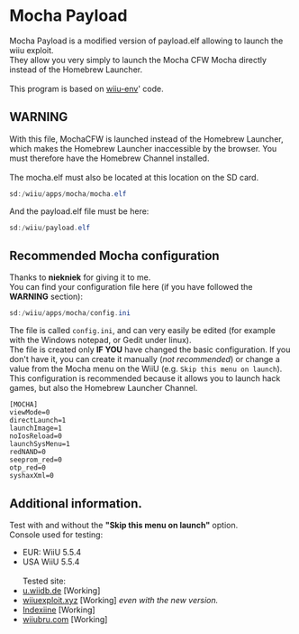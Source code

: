 # Mocha Payload
Mocha Payload is a modified version of payload.elf allowing to launch the wiiu exploit.<br />They allow you very simply to launch the Mocha CFW Mocha directly instead of the Homebrew Launcher.<br /><br />This program is based on [wiiu-env](https://github.com/wiiu-env/homebrew_launcher_installer)' code.

## WARNING
With this file, MochaCFW is launched instead of the Homebrew Launcher, which makes the Homebrew Launcher inaccessible by the browser.
You must therefore have the Homebrew Channel installed.<br /><br />The mocha.elf must also be located at this location on the SD card.<br />
```java
sd:/wiiu/apps/mocha/mocha.elf
```
And the payload.elf file must be here:
```java
sd:/wiiu/payload.elf
```
## Recommended Mocha configuration
Thanks to **niekniek** for giving it to me.<br />
You can find your configuration file here (if you have followed the **WARNING** section):
```java
sd:/wiiu/apps/mocha/config.ini
```
The file is called `config.ini`, and can very easily be edited (for example with the Windows notepad, or Gedit under linux).<br />
The file is created only **IF YOU** have changed the basic configuration. If you don't have it, you can create it manually (*not recommended*) or change a value from the Mocha menu on the WiiU (e.g. `Skip this menu on launch`).<br />
This configuration is recommended because it allows you to launch hack games, but also the Homebrew Launcher Channel.
```
[MOCHA]
viewMode=0
directLaunch=1
launchImage=1
noIosReload=0
launchSysMenu=1
redNAND=0
seeprom_red=0
otp_red=0
syshaxXml=0
```

## Additional information.
Test with and without the __"Skip this menu on launch"__ option.<br />Console used for testing:
- EUR: WiiU 5.5.4
- USA WiiU 5.5.4
<br /><br />Tested site:
- [u.wiidb.de](http://u.wiidb.de/) [Working]
- [wiiuexploit.xyz](http://wiiuexploit.xyz/) [Working] *even with the new version.*
- [Indexiine](https://gbatemp.net/threads/indexiine-load-cfw-during-boot-and-offline-without-a-vc-ds-title.553681/) [Working]
- [wiiubru.com](http://wiiubru.com/flump/) [Working]

